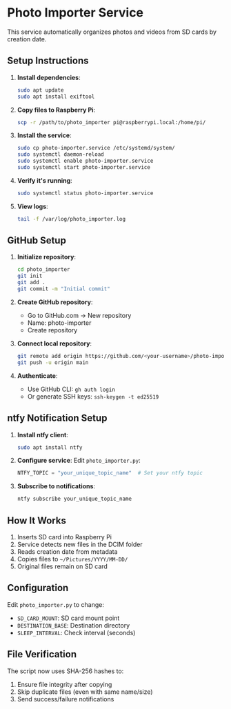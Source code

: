 # Photo Importer Service

This service automatically organizes photos and videos from SD cards by creation date.

## Setup Instructions

1. **Install dependencies**:
   ```bash
   sudo apt update
   sudo apt install exiftool
   ```

2. **Copy files to Raspberry Pi**:
   ```bash
   scp -r /path/to/photo_importer pi@raspberrypi.local:/home/pi/
   ```

3. **Install the service**:
   ```bash
   sudo cp photo-importer.service /etc/systemd/system/
   sudo systemctl daemon-reload
   sudo systemctl enable photo-importer.service
   sudo systemctl start photo-importer.service
   ```

4. **Verify it's running**:
   ```bash
   sudo systemctl status photo-importer.service
   ```

5. **View logs**:
   ```bash
   tail -f /var/log/photo_importer.log
   ```

## GitHub Setup

1. **Initialize repository**:
   ```bash
   cd photo_importer
   git init
   git add .
   git commit -m "Initial commit"
   ```

2. **Create GitHub repository**:
   - Go to GitHub.com → New repository
   - Name: photo-importer
   - Create repository

3. **Connect local repository**:
   ```bash
   git remote add origin https://github.com/<your-username>/photo-importer.git
   git push -u origin main
   ```

4. **Authenticate**:
   - Use GitHub CLI: `gh auth login`
   - Or generate SSH keys: `ssh-keygen -t ed25519`

## ntfy Notification Setup

1. **Install ntfy client**:
   ```bash
   sudo apt install ntfy
   ```

2. **Configure service**:
   Edit `photo_importer.py`:
   ```python
   NTFY_TOPIC = "your_unique_topic_name"  # Set your ntfy topic
   ```

3. **Subscribe to notifications**:
   ```bash
   ntfy subscribe your_unique_topic_name
   ```

## How It Works

1. Inserts SD card into Raspberry Pi
2. Service detects new files in the DCIM folder
3. Reads creation date from metadata
4. Copies files to `~/Pictures/YYYY/MM-DD/`
5. Original files remain on SD card

## Configuration

Edit `photo_importer.py` to change:
- `SD_CARD_MOUNT`: SD card mount point
- `DESTINATION_BASE`: Destination directory
- `SLEEP_INTERVAL`: Check interval (seconds)

## File Verification

The script now uses SHA-256 hashes to:
1. Ensure file integrity after copying
2. Skip duplicate files (even with same name/size)
3. Send success/failure notifications
